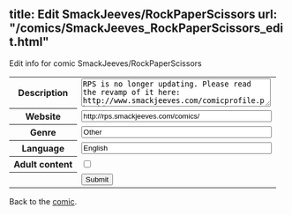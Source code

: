 title: Edit SmackJeeves/RockPaperScissors
url: "/comics/SmackJeeves_RockPaperScissors_edit.html"
---
Edit info for comic SmackJeeves/RockPaperScissors

<form name="comic" action="http://gaepostmail.appspot.com/comic/" method="post">
<table class="comicinfo">
<tr>
<th>Description</th><td><textarea name="description" cols="40" rows="3">RPS is no longer updating. Please read the revamp of it here: http://www.smackjeeves.com/comicprofile.php?id=132515</textarea></td>
</tr>
<tr>
<th>Website</th><td><input type="text" name="url" value="http://rps.smackjeeves.com/comics/" size="40"/></td>
</tr>
<tr>
<th>Genre</th><td><input type="text" name="genre" value="Other" size="40"/></td>
</tr>
<tr>
<th>Language</th><td><input type="text" name="language" value="English" size="40"/></td>
</tr>
<tr>
<th>Adult content</th><td><input type="checkbox" name="adult" value="adult" /></td>
</tr>
<tr>
<th></th><td>
<input type="hidden" name="comic" value="SmackJeeves_RockPaperScissors" />
<input type="submit" name="submit" value="Submit" />
</td>
</tr>
</table>
</form>

Back to the [comic](SmackJeeves_RockPaperScissors.html).
